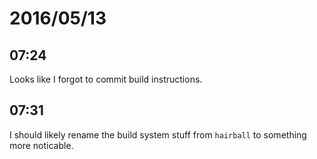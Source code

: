 # 2016/05/13

## 07:24

Looks like I forgot to commit build instructions.

## 07:31

I should likely rename the build system stuff from `hairball` to something
more noticable.

